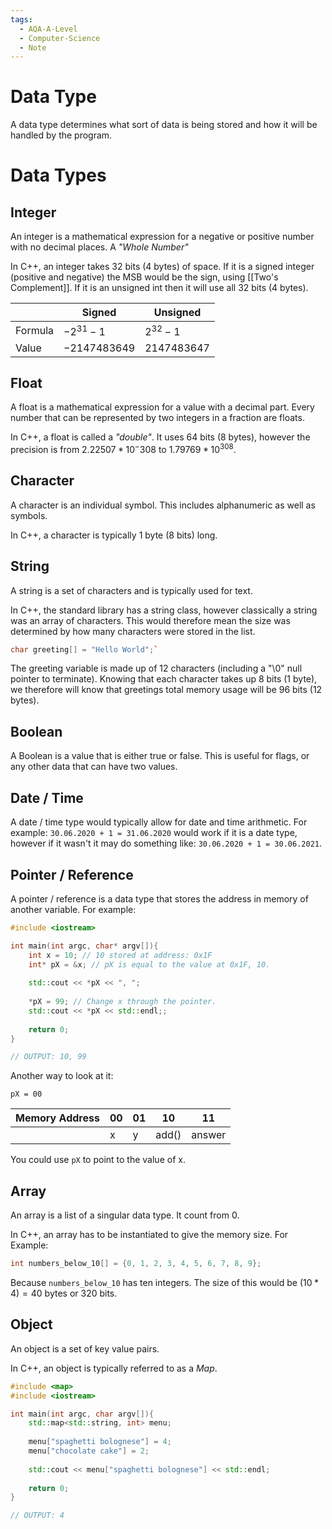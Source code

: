 ```yaml
---
tags:
  - AQA-A-Level
  - Computer-Science
  - Note
---
```

# Data Type
A data type determines what sort of data is being stored and how it will be handled by the program.

# Data Types
## Integer
An integer is a mathematical expression for a negative or positive number with no decimal places. A *"Whole Number"*

In C++, an integer takes 32 bits (4 bytes) of space.
If it is a signed integer (positive and negative) the MSB would be the sign, using [[Two's Complement]].
If it is an unsigned int then it will use all 32 bits (4 bytes).

|  | Signed | Unsigned |
|---|---|---|
| Formula | $-2^{31} - 1$ | $2^{32} - 1$ |
| Value | $-2147483649$ | $2147483647$ |

## Float
A float is a mathematical expression for a value with a decimal part. Every number that can be represented by two integers in a fraction are floats.

In C++, a float is called a *"double"*. It uses 64 bits (8 bytes), however the precision is from $2.22507 * 10^-308$ to $1.79769 * 10^308.$

## Character
A character is an individual symbol. This includes alphanumeric as well as symbols.

In C++, a character is typically 1 byte (8 bits) long.

## String
A string is a set of characters and is typically used for text.

In C++, the standard library has a string class, however classically a string was an array of characters. This would therefore mean the size was determined by how many characters were stored in the list.

``` cpp
char greeting[] = "Hello World";`
```
The greeting variable is made up of 12 characters (including a "\0" null pointer to terminate).
Knowing that each character takes up 8 bits (1 byte), we therefore will know that greetings total memory usage will be 96 bits (12 bytes).

## Boolean
A Boolean is a value that is either true or false. This is useful for flags, or any other data that can have two values.

## Date / Time
A date / time type would typically allow for date and time arithmetic. For example: `30.06.2020 + 1 = 31.06.2020` would work if it is a date type, however if it wasn't it may do something like: `30.06.2020 + 1 = 30.06.2021`.

## Pointer / Reference
A pointer / reference is a data type that stores the address in memory of another variable. For example:
```cpp
#include <iostream>

int main(int argc, char* argv[]){
	int x = 10; // 10 stored at address: 0x1F
	int* pX = &x; // pX is equal to the value at 0x1F, 10.
	
	std::cout << *pX << ", ";
	
	*pX = 99; // Change x through the pointer.
	std::cout << *pX << std::endl;;
	
	return 0;
}

// OUTPUT: 10, 99
```

Another way to look at it:

`pX = 00`

|Memory Address|00|01|10|11|
|-|-|-|-|-|
||x|y|add()|answer|

You could use `pX` to point to the value of x.

## Array
An array is a list of a singular data type. It count from 0.

In C++, an array has to be instantiated to give the memory size. For Example:
```cpp
int numbers_below_10[] = {0, 1, 2, 3, 4, 5, 6, 7, 8, 9};
```

Because `numbers_below_10` has ten integers. The size of this would be $(10*4)= 40$ bytes or 320 bits.

## Object
An object is a set of key value pairs.

In C++, an object is typically referred to as a *Map*.
```cpp
#include <map>
#include <iostream>

int main(int argc, char argv[]){
	std::map<std::string, int> menu;
	
	menu["spaghetti bolognese"] = 4;
	menu["chocolate cake"] = 2;
	
	std::cout << menu["spaghetti bolognese"] << std::endl;
	
	return 0;
}

// OUTPUT: 4
```